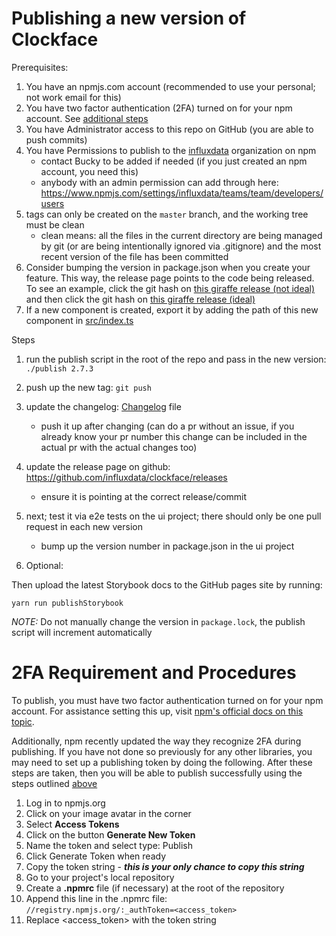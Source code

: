 # Publishing a new version of Clockface

Prerequisites:

1. You have an npmjs.com account (recommended to use your personal; not work email for this)
1. You have two factor authentication (2FA) turned on for your npm account. See [additional steps](#2fa-requirement-and-procedures)
1. You have Administrator access to this repo on GitHub (you are able to push commits)
1. You have Permissions to publish to the [influxdata](https://www.npmjs.com/org/influxdata) organization on npm
   - contact Bucky to be added if needed (if you just created an npm account, you need this)
   - anybody with an admin permission can add through here: https://www.npmjs.com/settings/influxdata/teams/team/developers/users
1. tags can only be created on the `master` branch, and the working tree must be clean
   - clean means: all the files in the current directory are being managed by git
     (or are being intentionally ignored via .gitignore) and the most recent version of the file has been committed
1. Consider bumping the version in package.json when you create your feature. This way, the release page points to the code being released. To see an example, click the git hash on [this giraffe release (not ideal)](https://github.com/influxdata/giraffe/releases/tag/v2.7.2) and then click the git hash on [this giraffe release (ideal)](https://github.com/influxdata/giraffe/releases/tag/v2.7.5)
1. If a new component is created, export it by adding the path of this new component in [src/index.ts](https://github.com/influxdata/clockface/blob/master/src/index.ts)

Steps

1. run the publish script in the root of the repo and pass in the new version: `./publish 2.7.3`
1. push up the new tag: `git push`
1. update the changelog: [Changelog](https://github.com/influxdata/clockface/blob/master/CHANGELOG.md) file
   - push it up after changing (can do a pr without an issue, if you already know your pr
     number this change can be included in the actual pr with the actual changes too)
1. update the release page on github: https://github.com/influxdata/clockface/releases

   - ensure it is pointing at the correct release/commit

1. next; test it via e2e tests on the ui project; there should only be one pull request in each new version

   - bump up the version number in package.json in the ui project

1. Optional:

Then upload the latest Storybook docs to the GitHub pages site by running:

```
yarn run publishStorybook
```

_NOTE:_ Do not manually change the version in `package.lock`, the publish script will increment automatically

# 2FA Requirement and Procedures

To publish, you must have two factor authentication turned on for your npm account. For assistance setting this up, visit [npm's official docs on this topic](https://docs.npmjs.com/configuring-two-factor-authentication).

Additionally, npm recently updated the way they recognize 2FA during publishing. If you have not done so previously for any other libraries, you may need to set up a publishing token by doing the following. After these steps are taken, then you will be able to publish successfully using the steps outlined [above](#publishing-a-new-version)

1. Log in to npmjs.org
1. Click on your image avatar in the corner
1. Select **Access Tokens**
1. Click on the button **Generate New Token**
1. Name the token and select type: Publish
1. Click Generate Token when ready
1. Copy the token string - _**this is your only chance to copy this string**_
1. Go to your project's local repository
1. Create a **.npmrc** file (if necessary) at the root of the repository
1. Append this line in the .npmrc file:  
   `//registry.npmjs.org/:_authToken=<access_token>`
1. Replace \<access_token\> with the token string
